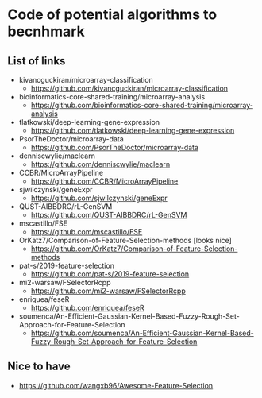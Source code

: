 # Code of potential algorithms to becnhmark

## List of links
- kivancguckiran/microarray-classification
    - https://github.com/kivancguckiran/microarray-classification
- bioinformatics-core-shared-training/microarray-analysis
    - https://github.com/bioinformatics-core-shared-training/microarray-analysis
- tlatkowski/deep-learning-gene-expression
    - https://github.com/tlatkowski/deep-learning-gene-expression
- PsorTheDoctor/microarray-data
    - https://github.com/PsorTheDoctor/microarray-data
- denniscwylie/maclearn
    - https://github.com/denniscwylie/maclearn
- CCBR/MicroArrayPipeline
    - https://github.com/CCBR/MicroArrayPipeline
- sjwilczynski/geneExpr
    - https://github.com/sjwilczynski/geneExpr
- QUST-AIBBDRC/rL-GenSVM
    - https://github.com/QUST-AIBBDRC/rL-GenSVM
- mscastillo/FSE
    - https://github.com/mscastillo/FSE
- OrKatz7/Comparison-of-Feature-Selection-methods [looks nice]
    - https://github.com/OrKatz7/Comparison-of-Feature-Selection-methods
- pat-s/2019-feature-selection
    - https://github.com/pat-s/2019-feature-selection
- mi2-warsaw/FSelectorRcpp
    - https://github.com/mi2-warsaw/FSelectorRcpp
- enriquea/feseR
    - https://github.com/enriquea/feseR
- soumenca/An-Efficient-Gaussian-Kernel-Based-Fuzzy-Rough-Set-Approach-for-Feature-Selection
    - https://github.com/soumenca/An-Efficient-Gaussian-Kernel-Based-Fuzzy-Rough-Set-Approach-for-Feature-Selection




## Nice to have
- https://github.com/wangxb96/Awesome-Feature-Selection

